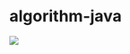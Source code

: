 # algorithm-java

[![](http://mazassumnida.wtf/api/v2/generate_badge?boj=ohksj77)](https://solved.ac/ohksj77)
